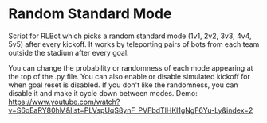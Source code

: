# Random Standard Mode 
Script for RLBot which picks a random standard mode (1v1, 2v2, 3v3, 4v4, 5v5) after every kickoff.
It works by teleporting pairs of bots from each team outside the stadium after every goal.

You can change the probability or randomness of each mode appearing at the top of the .py file.
You can also enable or disable simulated kickoff for when goal reset is disabled.
If you don't like the randomness, you can disable it and make it cycle down between modes.
Demo: https://www.youtube.com/watch?v=S6oEaRY80hM&list=PLVspUqS8ynF_PVFbdTlHKl1gNgF6Yu-Ly&index=2
